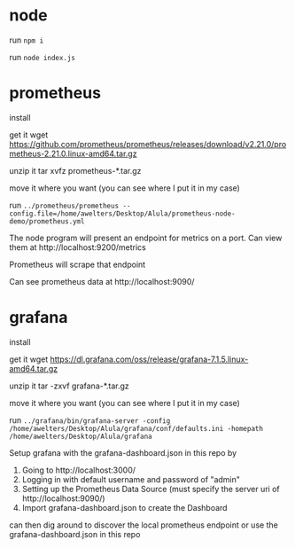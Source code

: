 
# node

run `npm i`

run `node index.js`

# prometheus

install

get it
wget https://github.com/prometheus/prometheus/releases/download/v2.21.0/prometheus-2.21.0.linux-amd64.tar.gz

unzip it
tar xvfz prometheus-*.tar.gz

move it where you want (you can see where I put it in my case)

run `../prometheus/prometheus --config.file=/home/awelters/Desktop/Alula/prometheus-node-demo/prometheus.yml`

The node program will present an endpoint for metrics on a port.
Can view them at http://localhost:9200/metrics

Prometheus will scrape that endpoint

Can see prometheus data at http://localhost:9090/


# grafana

install

get it
wget https://dl.grafana.com/oss/release/grafana-7.1.5.linux-amd64.tar.gz

unzip it
tar -zxvf grafana-*.tar.gz

move it where you want (you can see where I put it in my case)

run `../grafana/bin/grafana-server -config /home/awelters/Desktop/Alula/grafana/conf/defaults.ini -homepath /home/awelters/Desktop/Alula/grafana`

Setup grafana with the grafana-dashboard.json in this repo by 
1. Going to http://localhost:3000/
2. Logging in with default username and password of "admin"
3. Setting up the Prometheus Data Source (must specify the server uri of http://localhost:9090/)
4. Import grafana-dashboard.json to create the Dashboard

can then dig around to discover the local prometheus endpoint or use the grafana-dashboard.json in this repo